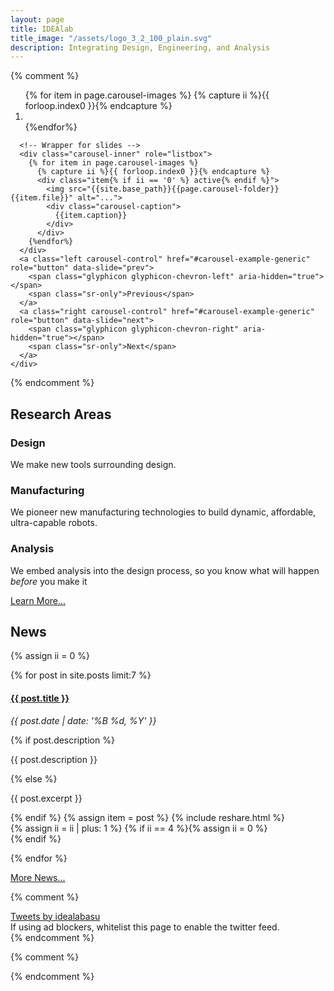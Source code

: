 ```yaml
---
layout: page
title: IDEAlab
title_image: "/assets/logo_3_2_100_plain.svg"
description: Integrating Design, Engineering, and Analysis
---
```

{% comment %}
<style type="text/css">
  .carousel-caption {bottom:30px;}
</style>

<div class="row">
  <div class="col-sm-12">
    <div id="carousel-example-generic" class="carousel slide"  data-ride="carousel">
      <!-- Indicators -->
      <ol class="carousel-indicators">
      {% for item in page.carousel-images %}
      {% capture ii %}{{ forloop.index0 }}{% endcapture %}
        <li data-target="#carousel-example-generic" data-slide-to="{{ii}}"{% if ii == '0' %} class="active"{% endif %}></li>
      {%endfor%}
      </ol>

      <!-- Wrapper for slides -->
      <div class="carousel-inner" role="listbox">
        {% for item in page.carousel-images %}
          {% capture ii %}{{ forloop.index0 }}{% endcapture %}
          <div class="item{% if ii == '0' %} active{% endif %}">
            <img src="{{site.base_path}}{{page.carousel-folder}}{{item.file}}" alt="...">
            <div class="carousel-caption">
              {{item.caption}}
            </div>
          </div>
        {%endfor%}
      </div>
      <a class="left carousel-control" href="#carousel-example-generic" role="button" data-slide="prev">
        <span class="glyphicon glyphicon-chevron-left" aria-hidden="true"></span>
        <span class="sr-only">Previous</span>
      </a>
      <a class="right carousel-control" href="#carousel-example-generic" role="button" data-slide="next">
        <span class="glyphicon glyphicon-chevron-right" aria-hidden="true"></span>
        <span class="sr-only">Next</span>
      </a>
    </div>
  </div>
</div>
{% endcomment %}


<!--
<div class="row">
	<div class="col-sm-2"></div>
	<div class="col-sm-8">
		<img src="{{site.base_path}}/assets/logo_3_2_100_plain.svg" class="img-responsive" alt="IDEAlab Logo">
	</div>
	<div class="col-sm-2"></div>
</div>
-->

<h2>Research Areas</h2>



<div class="row">
<div class="col-sm-4">
  <h3>Design</h3>
  <p>We make new tools surrounding design.</p>
<!--  
  <p class="text-center"><a class="btn btn-primary" href="/design-tools" role="button">Learn More...</a></p>
-->
</div>
<div class="col-sm-4">
  <h3>Manufacturing</h3>
  <p>We pioneer new manufacturing technologies to build dynamic, affordable, ultra-capable robots.</p>
<!--  
<p class="text-center"><a class="btn btn-primary" href="/manufacturing" role="button">Learn More...</a></p>
-->
</div>
<div class="col-sm-4">
  <h3>Analysis</h3>
  <p> We embed analysis into the design process, so you know what will happen <em>before</em> you make it</p>
<!--  
  <p class="text-center"><a class="btn btn-primary" href="/analysis" role="button">Learn More...</a></p>
-->
</div>
</div>

<div class="row">
<div class="col-sm-12">
  <p class="text-center"><a class="btn btn-primary" href="/projects" role="button">Learn More...</a></p>
</div>
</div>

## News 

{% assign ii = 0 %}
<div class="row">
{% for post in site.posts limit:7 %}
<div class="col-sm-3">
<div class="panel panel-default">
<div class="panel-heading">
<h4 class="panel-title">
<a target="_blank" href="{{site.base_path}}{{ post.url }}">{{ post.title }}</a>
</h4>
</div>
<div class="panel-body">
<p><em>{{ post.date | date: '%B %d, %Y' }}</em></p>
{% if post.description %}<p>{{ post.description }}</p>{% else %}<p>{{ post.excerpt }}</p>{% endif %}
{% assign item = post %} {% include reshare.html %}
</div>
</div>
</div>
{% assign ii = ii | plus: 1 %}
{% if ii == 4 %}{% assign ii = 0 %}
</div>
<div class="row">
{% endif %}

{% endfor %}
<div class="col-sm-3">
<a href="{{site.base_path}}/news" class="btn btn-primary btn-lg active" role="button">More News...</a>
</div>
</div>

<!--###############################################################-->

<!--
-->

{% comment %}
<div class="row">
	<div class="col-sm-3"> </div>
	<div class="col-sm-6">
		<a class="twitter-timeline" data-lang="en" data-height="800" data-dnt="true" href="https://twitter.com/idealabasu?ref_src=twsrc%5Etfw">Tweets by idealabasu</a> <script async src="https://platform.twitter.com/widgets.js" charset="utf-8"></script>		
		<div class="panel panel-warning">
<!--
		  <div class="panel-heading">
			<h3 class="panel-title">Ad Blockers</h3>
		  </div>		
-->
		  <div class="panel-body">
			If using ad blockers, whitelist this page to enable the twitter feed.
		  </div>
		</div>		
	</div>
	<div class="col-sm-3"> </div>
</div>
{% endcomment %}

{% comment %}
<div class="row">
  <div class="col-sm-3">
  <div class="thumbnail">
  </div>
  <div class="caption">
  </div>
  </div>
</div>
{% endcomment %}